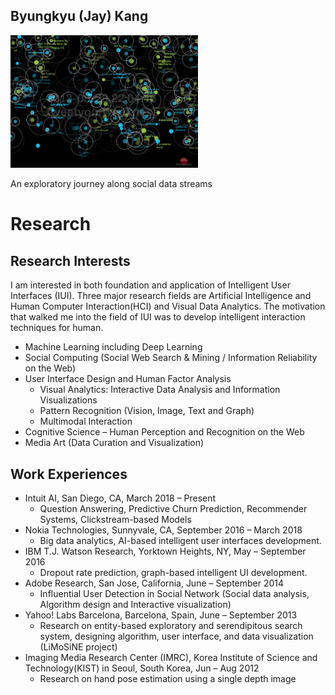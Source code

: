 Byungkyu (Jay) Kang
---

<div align="left">
  <img width="300" src="asset/tweetprobe_raindrop.png">
</div>

An exploratory journey along social data streams

# Research

## Research Interests
I am interested in both foundation and application of Intelligent User Interfaces (IUI). Three major research fields are Artificial Intelligence and Human Computer Interaction(HCI) and Visual Data Analytics.  The motivation that walked me into the field of IUI was to develop intelligent interaction techniques for human.

* Machine Learning including Deep Learning
* Social Computing (Social Web Search & Mining / Information Reliability on the Web)
* User Interface Design and Human Factor Analysis
    - Visual Analytics: Interactive Data Analysis and Information Visualizations
    - Pattern Recognition (Vision, Image, Text and Graph)
    - Multimodal Interaction
* Cognitive Science – Human Perception and Recognition on the Web
* Media Art (Data Curation and Visualization)


## Work Experiences

* Intuit AI, San Diego, CA, March 2018 – Present
    - Question Answering, Predictive Churn Prediction, Recommender Systems, Clickstream-based Models
* Nokia Technologies, Sunnyvale, CA, September 2016 – March 2018
    - Big data analytics, AI-based intelligent user interfaces development.
* IBM T.J. Watson Research, Yorktown Heights, NY, May – September 2016
    - Dropout rate prediction, graph-based intelligent UI development.
* Adobe Research, San Jose, California, June – September 2014
    - Influential User Detection in Social Network (Social data analysis, Algorithm design and Interactive visualization)
* Yahoo! Labs Barcelona, Barcelona, Spain, June – September 2013
    - Research on entity-based exploratory and serendipitous search system, designing algorithm, user interface, and data visualization (LiMoSiNE project)
* Imaging Media Research Center (IMRC), Korea Institute of Science and Technology(KIST) in Seoul, South Korea, Jun – Aug 2012
    - Research on hand pose estimation using a single depth image
